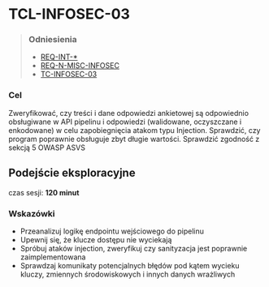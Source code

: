 # TCL-INFOSEC-03
> ### Odniesienia
> - [REQ-INT-*](../../../requirements.md)
> - [REQ-N-MISC-INFOSEC](../../../requirements.md#req-n-misc-infosec)
> - [TC-INFOSEC-03](../../high-level/infosec.md#tc-infosec-03)

### Cel
Zweryfikować, czy treści i dane odpowiedzi ankietowej są odpowiednio obsługiwane w API pipelinu i odpowiedzi (walidowane, oczyszczane i enkodowane) w celu zapobiegnięcia atakom typu Injection. Sprawdzić, czy program poprawnie obsługuje zbyt długie wartości. Sprawdzić zgodność z sekcją 5 OWASP ASVS

## Podejście eksploracyjne
czas sesji: **120 minut**

### Wskazówki
- Przeanalizuj logikę endpointu wejściowego do pipelinu
- Upewnij się, że klucze dostępu nie wyciekają
- Spróbuj ataków injection, zweryfikuj czy sanityzacja jest poprawnie zaimplementowana
- Sprawdzaj komunikaty potencjalnych błędów pod kątem wycieku kluczy, zmiennych środowiskowych i innych danych wrażliwych